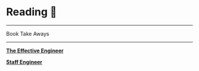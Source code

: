 # Reading 📖

---

Book Take Aways

---

**[The Effective Engineer](./the-effective-engineer/README.md)**

**[Staff Engineer](./staff-engineer/README.md)**
